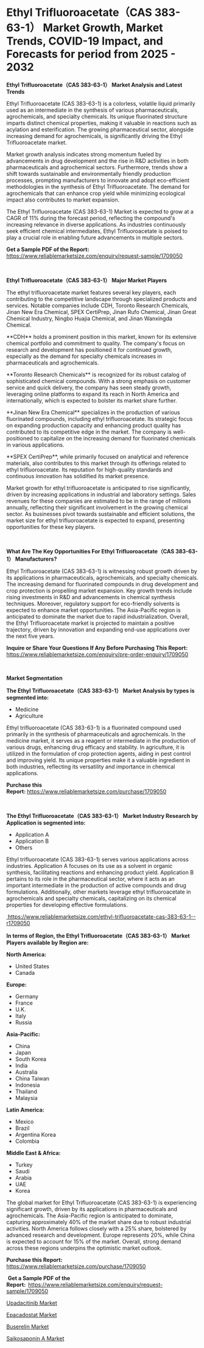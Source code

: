 <p><h1>Ethyl Trifluoroacetate（CAS 383-63-1） Market Growth, Market Trends, COVID-19 Impact, and Forecasts for period from 2025 - 2032</h1></p><p><strong>Ethyl Trifluoroacetate（CAS 383-63-1） Market Analysis and Latest Trends</strong></p>
<p><p>Ethyl Trifluoroacetate (CAS 383-63-1) is a colorless, volatile liquid primarily used as an intermediate in the synthesis of various pharmaceuticals, agrochemicals, and specialty chemicals. Its unique fluorinated structure imparts distinct chemical properties, making it valuable in reactions such as acylation and esterification. The growing pharmaceutical sector, alongside increasing demand for agrochemicals, is significantly driving the Ethyl Trifluoroacetate market.</p><p>Market growth analysis indicates strong momentum fueled by advancements in drug development and the rise in R&D activities in both pharmaceuticals and agrochemical sectors. Furthermore, trends show a shift towards sustainable and environmentally friendly production processes, prompting manufacturers to innovate and adopt eco-efficient methodologies in the synthesis of Ethyl Trifluoroacetate. The demand for agrochemicals that can enhance crop yield while minimizing ecological impact also contributes to market expansion.</p><p>The Ethyl Trifluoroacetate (CAS 383-63-1) Market is expected to grow at a CAGR of 11% during the forecast period, reflecting the compound's increasing relevance in diverse applications. As industries continuously seek efficient chemical intermediates, Ethyl Trifluoroacetate is poised to play a crucial role in enabling future advancements in multiple sectors.</p></p>
<p><strong>Get a Sample PDF of the Report:&nbsp;</strong> <a href="https://www.reliablemarketsize.com/enquiry/request-sample/1709050?utm_campaign=1143&utm_medium=2&utm_source=Github&utm_content=ia&utm_term=27032025&utm_id=ethyl-trifluoroacetatecas-383-63-1">https://www.reliablemarketsize.com/enquiry/request-sample/1709050</a></p>
<p>&nbsp;</p>
<p><strong>Ethyl Trifluoroacetate（CAS 383-63-1） Major Market Players</strong></p>
<p><p>The ethyl trifluoroacetate market features several key players, each contributing to the competitive landscape through specialized products and services. Notable companies include CDH, Toronto Research Chemicals, Jinan New Era Chemical, SPEX CertiPrep, Jinan Rufo Chemical, Jinan Great Chemical Industry, Ningbo Huajia Chemical, and Jinan Wanxingda Chemical.</p><p>**CDH** holds a prominent position in this market, known for its extensive chemical portfolio and commitment to quality. The company's focus on research and development has positioned it for continued growth, especially as the demand for specialty chemicals increases in pharmaceuticals and agrochemicals.</p><p>**Toronto Research Chemicals** is recognized for its robust catalog of sophisticated chemical compounds. With a strong emphasis on customer service and quick delivery, the company has seen steady growth, leveraging online platforms to expand its reach in North America and internationally, which is expected to bolster its market share further.</p><p>**Jinan New Era Chemical** specializes in the production of various fluorinated compounds, including ethyl trifluoroacetate. Its strategic focus on expanding production capacity and enhancing product quality has contributed to its competitive edge in the market. The company is well-positioned to capitalize on the increasing demand for fluorinated chemicals in various applications.</p><p>**SPEX CertiPrep**, while primarily focused on analytical and reference materials, also contributes to this market through its offerings related to ethyl trifluoroacetate. Its reputation for high-quality standards and continuous innovation has solidified its market presence.</p><p>Market growth for ethyl trifluoroacetate is anticipated to rise significantly, driven by increasing applications in industrial and laboratory settings. Sales revenues for these companies are estimated to be in the range of millions annually, reflecting their significant involvement in the growing chemical sector. As businesses pivot towards sustainable and efficient solutions, the market size for ethyl trifluoroacetate is expected to expand, presenting opportunities for these key players.</p></p>
<p>&nbsp;</p>
<p><strong>What Are The Key Opportunities For Ethyl Trifluoroacetate（CAS 383-63-1） Manufacturers?</strong></p>
<p><p>Ethyl Trifluoroacetate (CAS 383-63-1) is witnessing robust growth driven by its applications in pharmaceuticals, agrochemicals, and specialty chemicals. The increasing demand for fluorinated compounds in drug development and crop protection is propelling market expansion. Key growth trends include rising investments in R&D and advancements in chemical synthesis techniques. Moreover, regulatory support for eco-friendly solvents is expected to enhance market opportunities. The Asia-Pacific region is anticipated to dominate the market due to rapid industrialization. Overall, the Ethyl Trifluoroacetate market is projected to maintain a positive trajectory, driven by innovation and expanding end-use applications over the next five years.</p></p>
<p><strong>Inquire or Share Your Questions If Any Before Purchasing This Report:</strong> <a href="https://www.reliablemarketsize.com/enquiry/pre-order-enquiry/1709050?utm_campaign=1143&utm_medium=2&utm_source=Github&utm_content=ia&utm_term=27032025&utm_id=ethyl-trifluoroacetatecas-383-63-1">https://www.reliablemarketsize.com/enquiry/pre-order-enquiry/1709050</a></p>
<p>&nbsp;</p>
<p><strong>Market Segmentation</strong></p>
<p><strong>The Ethyl Trifluoroacetate（CAS 383-63-1） Market Analysis by types is segmented into:</strong></p>
<p><ul><li>Medicine</li><li>Agriculture</li></ul></p>
<p><p>Ethyl trifluoroacetate (CAS 383-63-1) is a fluorinated compound used primarily in the synthesis of pharmaceuticals and agrochemicals. In the medicine market, it serves as a reagent or intermediate in the production of various drugs, enhancing drug efficacy and stability. In agriculture, it is utilized in the formulation of crop protection agents, aiding in pest control and improving yield. Its unique properties make it a valuable ingredient in both industries, reflecting its versatility and importance in chemical applications.</p></p>
<p><strong>Purchase this Report:&nbsp;</strong><a href="https://www.reliablemarketsize.com/purchase/1709050?utm_campaign=1143&utm_medium=2&utm_source=Github&utm_content=ia&utm_term=27032025&utm_id=ethyl-trifluoroacetatecas-383-63-1">https://www.reliablemarketsize.com/purchase/1709050</a></p>
<p>&nbsp;</p>
<p><strong>The Ethyl Trifluoroacetate（CAS 383-63-1） Market Industry Research by Application is segmented into:</strong></p>
<p><ul><li>Application A</li><li>Application B</li><li>Others</li></ul></p>
<p><p>Ethyl trifluoroacetate (CAS 383-63-1) serves various applications across industries. Application A focuses on its use as a solvent in organic synthesis, facilitating reactions and enhancing product yield. Application B pertains to its role in the pharmaceutical sector, where it acts as an important intermediate in the production of active compounds and drug formulations. Additionally, other markets leverage ethyl trifluoroacetate in agrochemicals and specialty chemicals, capitalizing on its chemical properties for developing effective formulations.</p></p>
<p><a href="https://www.reliablemarketsize.com/ethyl-trifluoroacetate-cas-383-63-1--r1709050?utm_campaign=1143&utm_medium=2&utm_source=Github&utm_content=ia&utm_term=27032025&utm_id=ethyl-trifluoroacetatecas-383-63-1">&nbsp;https://www.reliablemarketsize.com/ethyl-trifluoroacetate-cas-383-63-1--r1709050</a></p>
<p><strong>In terms of Region, the Ethyl Trifluoroacetate（CAS 383-63-1） Market Players available by Region are:</strong></p>
<p>
    <p> <strong> North America: </strong>
        <ul>
            <li>United States</li>
            <li>Canada</li>
        </ul>
        </p> 
    <p> <strong> Europe: </strong>
        <ul>
            <li>Germany</li>
            <li>France</li>
            <li>U.K.</li>
            <li>Italy</li>
            <li>Russia</li>
        </ul>
        </p> 
    <p> <strong> Asia-Pacific: </strong>
        <ul>
            <li>China</li>
            <li>Japan</li>
            <li>South Korea</li>
            <li>India</li>
            <li>Australia</li>
            <li>China Taiwan</li>
            <li>Indonesia</li>
            <li>Thailand</li>
            <li>Malaysia</li>
        </ul>
        </p> 
    <p> <strong> Latin America: </strong>
        <ul>
            <li>Mexico</li>
            <li>Brazil</li>
            <li>Argentina Korea</li>
            <li>Colombia</li>
        </ul>
        </p> 
    <p> <strong> Middle East & Africa: </strong>
        <ul>
            <li>Turkey</li>
            <li>Saudi</li>
            <li>Arabia</li>
            <li>UAE</li>
            <li>Korea</li>
        </ul>
    </p>
    </p>
<p><p>The global market for Ethyl Trifluoroacetate (CAS 383-63-1) is experiencing significant growth, driven by its applications in pharmaceuticals and agrochemicals. The Asia-Pacific region is anticipated to dominate, capturing approximately 40% of the market share due to robust industrial activities. North America follows closely with a 25% share, bolstered by advanced research and development. Europe represents 20%, while China is expected to account for 15% of the market. Overall, strong demand across these regions underpins the optimistic market outlook.</p></p>
<p><strong>Purchase this Report: </strong><a href="https://www.reliablemarketsize.com/purchase/1709050?utm_campaign=1143&utm_medium=2&utm_source=Github&utm_content=ia&utm_term=27032025&utm_id=ethyl-trifluoroacetatecas-383-63-1">https://www.reliablemarketsize.com/purchase/1709050</a></p>
<p>&nbsp;<strong>Get a Sample PDF of the Report:&nbsp;&nbsp;</strong><a href="https://www.reliablemarketsize.com/enquiry/request-sample/1709050?utm_campaign=1143&utm_medium=2&utm_source=Github&utm_content=ia&utm_term=27032025&utm_id=ethyl-trifluoroacetatecas-383-63-1">https://www.reliablemarketsize.com/enquiry/request-sample/1709050</a></p>
<p><strong></strong></p>
<p><p><a href="https://github.com/hammelximalschid/Market-Research-Report-List-1/blob/main/upadacitinib-market.md?utm_campaign=1143&utm_medium=2&utm_source=Github&utm_content=ia&utm_term=27032025&utm_id=ethyl-trifluoroacetatecas-383-63-1">Upadacitinib Market</a></p><p><a href="https://github.com/rodinayygacklezi/Market-Research-Report-List-1/blob/main/epacadostat-market.md?utm_campaign=1143&utm_medium=2&utm_source=Github&utm_content=ia&utm_term=27032025&utm_id=ethyl-trifluoroacetatecas-383-63-1">Epacadostat Market</a></p><p><a href="https://github.com/lindaopodray/Market-Research-Report-List-1/blob/main/buserelin-market.md?utm_campaign=1143&utm_medium=2&utm_source=Github&utm_content=ia&utm_term=27032025&utm_id=ethyl-trifluoroacetatecas-383-63-1">Buserelin Market</a></p><p><a href="https://github.com/osbornrdaflalo/Market-Research-Report-List-1/blob/main/saikosaponin-a-market.md?utm_campaign=1143&utm_medium=2&utm_source=Github&utm_content=ia&utm_term=27032025&utm_id=ethyl-trifluoroacetatecas-383-63-1">Saikosaponin A Market</a></p></p>